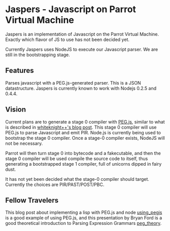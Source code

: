 Jaspers - Javascript on Parrot Virtual Machine
==============================================

Jaspers is an implementation of Javascript on the Parrot Virtual Machine. Exactly
which flavor of JS to use has not been decided yet.

Currently Jaspers uses NodeJS to execute our Javascript parser. We are still in
the bootstrapping stage.


Features
--------

Parses javascript with a PEG.js-generated parser. This is a JSON datastructure.
Jaspers is currently known to work with Nodejs 0.2.5 and 0.4.4.


Vision
------------

Current plans are to generate a stage 0 compiler with [PEG.js][pegjs_homepage],
similar to what is described in [whiteknight++'s blog post][whiteknight]. This stage 0
compiler will use PEG.js to parse Javascript and emit PIR. Node.js is currently
being used to bootstrap the stage 0 compiler. Once a stage-0 compiler exists,
NodeJS will not be necessary.

Parrot will then turn stage 0 into bytecode and a fakecutable, and then the
stage 0 compiler will be used compile the source code to itself, thus
generating a bootstrapped stage 1 compiler, full of unicorns dipped in fairy dust.

It has not yet been decided what the stage-0 compiler should target. Currently the
choices are PIR/PAST/POST/PBC.

Fellow Travelers
---------------
This blog post about implementing a lisp with PEG.js and node [using_pegjs] is a good
example of using PEG.js, and this presentation by Bryan Ford is a good
theoretical introduction to Parsing Expression Grammars [peg_theory].


[pegjs_homepage]: http://pegjs.majda.cz

[whiteknight]: http://whiteknight.github.com/2010/12/07/javascript_on_parrot_plan.html

[using_pegjs]: http://www.sergimansilla.com/blog/writing-a-javascript-interpreter-for-dbn-using-canvas-I/

[peg_theory]: http://brynosaurus.com/pub/lang/peg-slides/index.html
